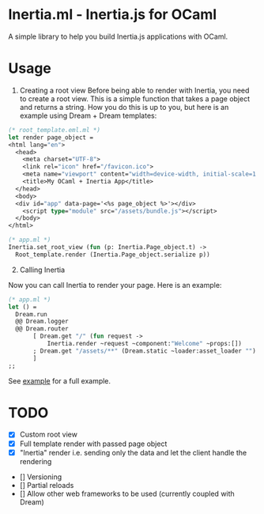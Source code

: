 # Inertia.ml - Inertia.js for OCaml

A simple library to help you build Inertia.js applications with OCaml.

# Usage

1. Creating a root view
   Before being able to render with Inertia, you need to create a root view. This is a simple function that takes a page object and returns a string. How you do this is up to you, but here is an example using Dream + Dream templates:

```ocaml
(* root_template.eml.ml *)
let render page_object =
<html lang="en">
  <head>
    <meta charset="UTF-8">
    <link rel="icon" href="/favicon.ico">
    <meta name="viewport" content="width=device-width, initial-scale=1.0">
    <title>My OCaml + Inertia App</title>
  </head>
  <body>
  <div id="app" data-page='<%s page_object %>'></div>
    <script type="module" src="/assets/bundle.js"></script>
  </body>
</html>
```

```ocaml
(* app.ml *)
Inertia.set_root_view (fun (p: Inertia.Page_object.t) ->
  Root_template.render (Inertia.Page_object.serialize p))
```

2. Calling Inertia

Now you can call Inertia to render your page. Here is an example:

```ocaml
(* app.ml *)
let () =
  Dream.run
  @@ Dream.logger
  @@ Dream.router
       [ Dream.get "/" (fun request ->
           Inertia.render ~request ~component:"Welcome" ~props:[])
       ; Dream.get "/assets/**" (Dream.static ~loader:asset_loader "")
       ]
;;
```

See [example](example) for a full example.

# TODO

- [x] Custom root view
- [x] Full template render with passed page object
- [x] "Inertia" render i.e. sending only the data and let the client handle the rendering
- [] Versioning
- [] Partial reloads
- [] Allow other web frameworks to be used (currently coupled with Dream)

